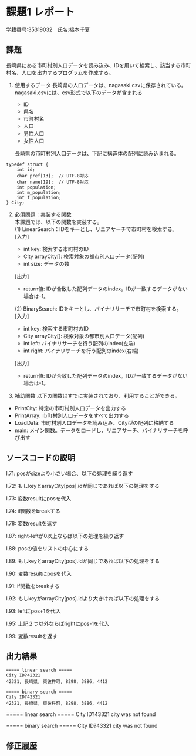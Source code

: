# 課題1 レポート
学籍番号:35319032　氏名:橋本千夏


## 課題
長崎県にある市町村別人口データを読み込み、IDを用いて検索し、該当する市町村名、人口を出力するプログラムを作成する。

1. 使用するデータ
長崎県の人口データは、nagasaki.csvに保存されている。
nagasaki.csvには、csv形式で以下のデータが含まれる
    - ID
    - 県名
    - 市町村名
    - 人口
    - 男性人口
    - 女性人口

    長崎県の市町村別人口データは、下記に構造体の配列に読み込まれる。

```C: 市町村別データ構造体
typedef struct {  
    int id;  
    char pref[13];  // UTF-8対応  
    char name[19];  // UTF-8対応  
    int population;  
    int m_population;  
    int f_population;  
} City;  
```



2. 必須問題：実装する関数  
本課題では、以下の関数を実装する。  
   (1) LinearSearch：IDをキーとし、リニアサーチで市町村を検索する。  
    [入力]
    - int key: 検索する市町村のID
    - City arrayCity[]: 検索対象の都市別人口データ(配列)
    - int size: データの数  

    [出力]  
    - return値: IDが合致した配列データのindex。IDが一致するデータがない場合は-1。

    (2) BinarySearch: IDをキーとし、バイナリサーチで市町村を検索する。  
    [入力]
    - int key: 検索する市町村のID
    - City arrayCity[]: 検索対象の都市別人口データ(配列)
    - int left: バイナリサーチを行う配列のindex(左端)
    - int right: バイナリサーチを行う配列のindex(右端)  

    [出力]  
    - return値: IDが合致した配列データのindex。IDが一致するデータがない場合は-1。


3. 補助関数
以下の関数はすでに実装されており、利用することができる。  
- PrintCity: 特定の市町村別人口データを出力する  
- PrintArray: 市町村別人口データをすべて出力する  
- LoadData: 市町村別人口データを読み込み、City型の配列に格納する  
- main: メイン関数。データをロードし、リニアサーチ、バイナリサーチを呼び出す  


## ソースコードの説明
l.71: posがsizeより小さい場合、以下の処理を繰り返す

l.72: もしkeyとarrayCity[pos].idが同じであれば以下の処理をする

l.73: 変数resultにposを代入

l.74: if関数をbreakする

l.78: 変数resultを返す

l.87: right-leftが0以上ならば以下の処理を繰り返す

l.88: posの値をリストの中心にする

l.89: もしkeyとarrayCity[pos].idが同じであれば以下の処理をする

l.90: 変数resultにposを代入

l.91: if関数をbreakする

l.92: もしkeyがarrayCity[pos].idより大きければ以下の処理をする

l.93: leftにpos+1を代入

l.95: 上記２つ以外ならばrightにpos-1を代入

l.99: 変数resultを返す

## 出力結果
```
===== linear search =====
City ID?42321
42321, 長崎県, 東彼杵町, 8298, 3886, 4412

===== binary search =====
City ID?42321
42321, 長崎県, 東彼杵町, 8298, 3886, 4412

```
===== linear search =====
City ID?43321
city was not found

===== binary search =====
City ID?43321
city was not found

## 修正履歴

